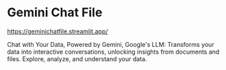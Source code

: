 # Gemini Chat File

https://geminichatfile.streamlit.app/

Chat with Your Data, Powered by Gemini, Google's LLM: Transforms your data into interactive conversations, unlocking insights from documents and files. Explore, analyze, and understand your data.